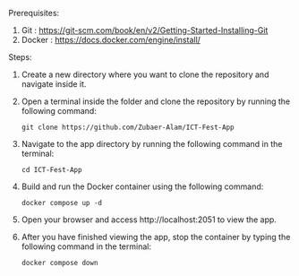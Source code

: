 Prerequisites:

   1. Git    : https://git-scm.com/book/en/v2/Getting-Started-Installing-Git
   2. Docker : https://docs.docker.com/engine/install/

Steps:

   1. Create a new directory where you want to clone the repository and navigate inside it.
   2. Open a terminal inside the folder and clone the repository by running the following command:
                
          git clone https://github.com/Zubaer-Alam/ICT-Fest-App
          
   3. Navigate to the app directory by running the following command in the terminal:
            
          cd ICT-Fest-App
          
   4. Build and run the Docker container using the following command:
         
          docker compose up -d
          
   5. Open your browser and access http://localhost:2051 to view the app.
   6. After you have finished viewing the app, stop the container by typing the following command in the terminal:

          docker compose down
          
   

